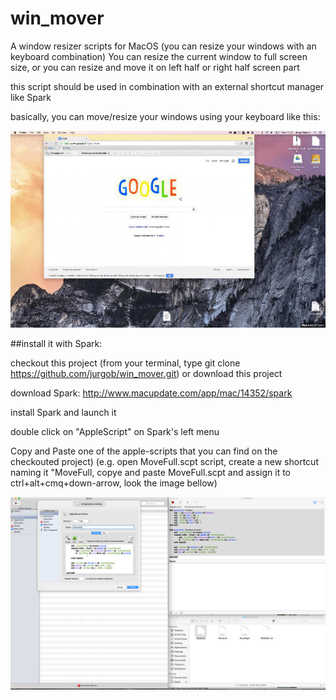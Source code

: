 win_mover
=========

A window resizer scripts for MacOS (you can resize your windows with an keyboard combination)
You can resize the current window to full screen size, or you can resize and move it on left half or right half screen part

this script should be used in combination with an external shortcut manager like Spark

basically, you can move/resize your windows using your keyboard like this:

![alt tag](https://raw.githubusercontent.com/jurgob/win_mover/master/readme_files/win_mover.gif)

##install it with Spark: 

checkout this project (from your terminal, type git clone https://github.com/jurgob/win_mover.git)
or download this project


download Spark: http://www.macupdate.com/app/mac/14352/spark

install Spark and launch it

double click on "AppleScript" on Spark's left menu

Copy and Paste one of the apple-scripts that you can find on the checkouted project)
(e.g. open MoveFull.scpt script, create a new shortcut naming it "MoveFull, copye and paste MoveFull.scpt and assign it to ctrl+alt+cmq+down-arrow, look the image bellow)

![alt tag](https://raw.githubusercontent.com/jurgob/win_mover/master/readme_files/create_shortcut_spark.png)


